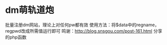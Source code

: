 # dm萌轨道炮
批量注册dm网站，理论上对任何pw都有效
使用方法：将$data中的regname，regpwd改成所需值运行即可
鸣谢：http://blog.snsgou.com/post-161.html 分享的php函数
